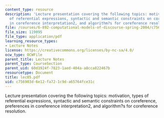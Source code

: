```yaml
---
content_type: resource
description: 'Lecture presentation covering the following topics: motivation, types
  of referential expressions, syntactic and semantic constraints on coreference, preferences
  in coreference interpretation2, and algorithm?s for coreference resolution.'
file: /courses/6-892-computational-models-of-discourse-spring-2004/c756903d6e12fa721c9da65764fce31c_lec05.pdf
file_size: 119095
file_type: application/pdf
learning_resource_types:
- Lecture Notes
license: https://creativecommons.org/licenses/by-nc-sa/4.0/
ocw_type: OCWFile
parent_title: Lecture Notes
parent_type: CourseSection
parent_uid: 60d1924f-7823-1aed-404a-a8cca822467b
resourcetype: Document
title: lec05.pdf
uid: c756903d-6e12-fa72-1c9d-a65764fce31c
---
```

Lecture presentation covering the following topics: motivation, types of referential expressions, syntactic and semantic constraints on coreference, preferences in coreference interpretation2, and algorithm?s for coreference resolution.